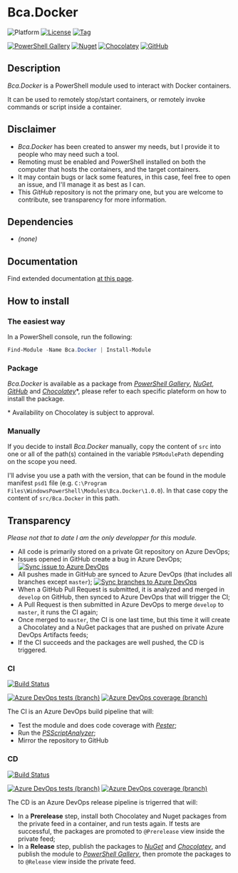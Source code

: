 # Bca.Docker
![Platform](https://img.shields.io/powershellgallery/p/Bca.Docker?logo=powershell&logoColor=white) [![License](https://img.shields.io/github/license/baptistecabrera/bca-docker?logo=open-source-initiative&logoColor=white)](https://opensource.org/licenses/MIT) [![Tag](https://img.shields.io/github/v/tag/baptistecabrera/bca-docker?logo=github&logoColor=white&label=tag)](https://github.com/baptistecabrera/bca-docker/releases)

[![PowerShell Gallery](https://img.shields.io/powershellgallery/v/Bca.Docker?color=informational&logo=powershell&logoColor=white)](https://www.powershellgallery.com/packages/Bca.Docker) [![Nuget](https://img.shields.io/nuget/v/Bca.Docker?color=informational&logo=nuget&logoColor=white)](https://www.nuget.org/packages/Bca.Docker/) [![Chocolatey](https://img.shields.io/chocolatey/v/bca-docker?color=informational&logo=chocolatey&logoColor=white)](https://chocolatey.org/packages/bca-docker) [![GitHub](https://img.shields.io/badge/dynamic/json?url=https://304e1aad263a8b23b4e14ef1714e6a54a183a0a5@nuget.pkg.github.com/baptistecabrera/Bca.Docker/index.json&label=github&query=$.items[:1].upper&logo=github&logoColor=white)](https://www.github.com/baptistecabrera/bca-docker/packages/)

## Description

_Bca.Docker_ is a PowerShell module used to interact with Docker containers.

It can be used to remotely stop/start containers, or remotely invoke commands or script inside a container.

## Disclaimer

- _Bca.Docker_ has been created to answer my needs, but I provide it to people who may need such a tool.
- Remoting must be enabled and PowerShell installed on both the computer that hosts the containers, and the target containers.
- It may contain bugs or lack some features, in this case, feel free to open an issue, and I'll manage it as best as I can.
- This _GitHub_ repository is not the primary one, but you are welcome to contribute, see transparency for more information.

## Dependencies

- _(none)_

## Documentation
Find extended documentation [at this page](doc/ReadMe.md).

## How to install

### The easiest way

In a PowerShell console, run the following:
```powershell
Find-Module -Name Bca.Docker | Install-Module
```

### Package

_Bca.Docker_ is available as a package from _[PowerShell Gallery](https://www.powershellgallery.com/packages/Bca.Docker)_, _[NuGet](https://www.nuget.org/packages/Bca.Docker/)_, _[GitHub](https://www.github.com/baptistecabrera/bca-docker/packages/)_ and _[Chocolatey](https://chocolatey.org/packages/bca-docker)_*, please refer to each specific plateform on how to install the package.

\* Availability on Chocolatey is subject to approval.

### Manually

If you decide to install _Bca.Docker_ manually, copy the content of `src` into one or all of the path(s) contained in the variable `PSModulePath` depending on the scope you need.

I'll advise you use a path with the version, that can be found in the module manifest `psd1` file (e.g. `C:\Program Files\WindowsPowerShell\Modules\Bca.Docker\1.0.0`). In that case copy the content of `src/Bca.Docker` in this path.

## Transparency

_Please not that to date I am the only developper for this module._

- All code is primarily stored on a private Git repository on Azure DevOps;
- Issues opened in GitHub create a bug in Azure DevOps; [![Sync issue to Azure DevOps](https://github.com/baptistecabrera/bca-docker/workflows/Sync%20issue%20to%20Azure%20DevOps/badge.svg)](https://github.com/baptistecabrera/bca-docker/actions?query=workflow%3A"Sync+issue+to+Azure+DevOps")
- All pushes made in GitHub are synced to Azure DevOps (that includes all branches except `master`); [![Sync branches to Azure DevOps](https://github.com/baptistecabrera/bca-docker/workflows/Sync%20branches%20to%20Azure%20DevOps/badge.svg)](https://github.com/baptistecabrera/bca-docker/actions?query=workflow%3A"Sync+branches+to+Azure+DevOps")
- When a GitHub Pull Request is submitted, it is analyzed and merged in `develop` on GitHub, then synced to Azure DevOps that will trigger the CI;
- A Pull Request is then submitted in Azure DevOps to merge `develop` to `master`, it runs the CI again;
- Once merged to `master`, the CI is one last time, but this time it will create a Chocolatey and a NuGet packages that are pushed on private Azure DevOps Artifacts feeds;
- If the CI succeeds and the packages are well pushed, the CD is triggered.

### CI
[![Build Status](https://dev.azure.com/baptistecabrera/Bca/_apis/build/status/Build/Bca.Docker?repoName=bca-docker&branchName=master)](https://dev.azure.com/baptistecabrera/Bca/_build/latest?definitionId=30&repoName=bca-docker&branchName=master)

[![Azure DevOps tests (branch)](https://img.shields.io/azure-devops/tests/baptistecabrera/Bca/30/master?logo=azure-pipelines&logoColor=white)](https://dev.azure.com/baptistecabrera/Bca/_build/latest?definitionId=30&repoName=bca-docker&branchName=master) [![Azure DevOps coverage (branch)](https://img.shields.io/azure-devops/coverage/baptistecabrera/Bca/30/master?logo=azure-pipelines&logoColor=white)](https://dev.azure.com/baptistecabrera/Bca/_build/latest?definitionId=30&repoName=bca-docker&branchName=master)

The CI is an Azure DevOps build pipeline that will:
- Test the module and does code coverage with _[Pester](https://pester.dev/)_;
- Run the _[PSScriptAnalyzer](https://github.com/PowerShell/PSScriptAnalyzer)_;
- Mirror the repository to GitHub

### CD
[![Build Status](https://dev.azure.com/baptistecabrera/Bca/_apis/build/status/Release/Bca.Docker?repoName=bca-docker&branchName=master)](https://dev.azure.com/baptistecabrera/Bca/_build/latest?definitionId=31&repoName=bca-docker&branchName=master)

[![Azure DevOps tests (branch)](https://img.shields.io/azure-devops/tests/baptistecabrera/Bca/31/master?logo=azure-pipelines&logoColor=white)](https://dev.azure.com/baptistecabrera/Bca/_build/latest?definitionId=31&repoName=bca-docker&branchName=master) [![Azure DevOps coverage (branch)](https://img.shields.io/azure-devops/coverage/baptistecabrera/Bca/31/master?logo=azure-pipelines&logoColor=white)](https://dev.azure.com/baptistecabrera/Bca/_build/latest?definitionId=31&repoName=bca-docker&branchName=master)

The CD is an Azure DevOps release pipeline is trigerred that will:
- In a **Prerelease** step, install both Chocolatey and Nuget packages from the private feed in a container, and run tests again. If tests are successful, the packages are promoted to `@Prerelease` view inside the private feed;
- In a **Release** step, publish the packages to _[NuGet](https://www.nuget.org/)_ and _[Chocolatey](https://chocolatey.org/)_, and publish the module to _[PowerShell Gallery](https://www.powershellgallery.com/)_, then promote the packages to to `@Release` view inside the private feed.
